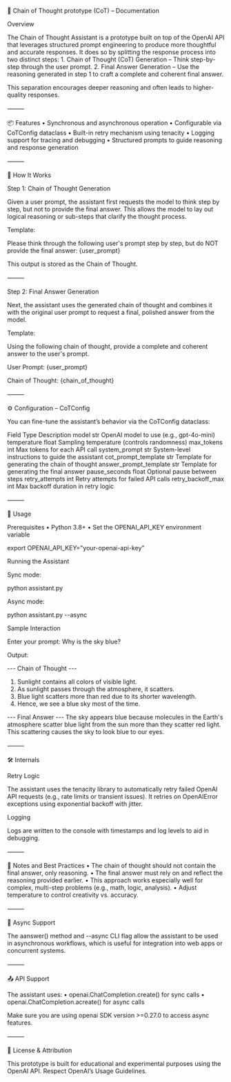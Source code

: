 
🧠 Chain of Thought prototype (CoT) – Documentation

Overview

The Chain of Thought Assistant is a prototype built on top of the OpenAI API that leverages structured prompt engineering to produce more thoughtful and accurate responses. It does so by splitting the response process into two distinct steps:
	1.	Chain of Thought (CoT) Generation – Think step-by-step through the user prompt.
	2.	Final Answer Generation – Use the reasoning generated in step 1 to craft a complete and coherent final answer.

This separation encourages deeper reasoning and often leads to higher-quality responses.

⸻

📦 Features
	•	Synchronous and asynchronous operation
	•	Configurable via CoTConfig dataclass
	•	Built-in retry mechanism using tenacity
	•	Logging support for tracing and debugging
	•	Structured prompts to guide reasoning and response generation

⸻

🔧 How It Works

Step 1: Chain of Thought Generation

Given a user prompt, the assistant first requests the model to think step by step, but not to provide the final answer. This allows the model to lay out logical reasoning or sub-steps that clarify the thought process.

Template:

Please think through the following user's prompt step by step, but do NOT provide the final answer:
{user_prompt}

This output is stored as the Chain of Thought.

⸻

Step 2: Final Answer Generation

Next, the assistant uses the generated chain of thought and combines it with the original user prompt to request a final, polished answer from the model.

Template:

Using the following chain of thought, provide a complete and coherent answer to the user's prompt.

User Prompt: {user_prompt}

Chain of Thought:
{chain_of_thought}


⸻

⚙️ Configuration – CoTConfig

You can fine-tune the assistant’s behavior via the CoTConfig dataclass:

Field	Type	Description
model	str	OpenAI model to use (e.g., gpt-4o-mini)
temperature	float	Sampling temperature (controls randomness)
max_tokens	int	Max tokens for each API call
system_prompt	str	System-level instructions to guide the assistant
cot_prompt_template	str	Template for generating the chain of thought
answer_prompt_template	str	Template for generating the final answer
pause_seconds	float	Optional pause between steps
retry_attempts	int	Retry attempts for failed API calls
retry_backoff_max	int	Max backoff duration in retry logic


⸻

🚀 Usage

Prerequisites
	•	Python 3.8+
	•	Set the OPENAI_API_KEY environment variable

export OPENAI_API_KEY="your-openai-api-key"

Running the Assistant

Sync mode:

python assistant.py

Async mode:

python assistant.py --async

Sample Interaction

Enter your prompt: Why is the sky blue?

Output:

--- Chain of Thought ---
1. Sunlight contains all colors of visible light.
2. As sunlight passes through the atmosphere, it scatters.
3. Blue light scatters more than red due to its shorter wavelength.
4. Hence, we see a blue sky most of the time.

--- Final Answer ---
The sky appears blue because molecules in the Earth's atmosphere scatter blue light from the sun more than they scatter red light. This scattering causes the sky to look blue to our eyes.


⸻

🛠 Internals

Retry Logic

The assistant uses the tenacity library to automatically retry failed OpenAI API requests (e.g., rate limits or transient issues). It retries on OpenAIError exceptions using exponential backoff with jitter.

Logging

Logs are written to the console with timestamps and log levels to aid in debugging.

⸻

📘 Notes and Best Practices
	•	The chain of thought should not contain the final answer, only reasoning.
	•	The final answer must rely on and reflect the reasoning provided earlier.
	•	This approach works especially well for complex, multi-step problems (e.g., math, logic, analysis).
	•	Adjust temperature to control creativity vs. accuracy.

⸻

🔄 Async Support

The aanswer() method and --async CLI flag allow the assistant to be used in asynchronous workflows, which is useful for integration into web apps or concurrent systems.

⸻

📤 API Support

The assistant uses:
	•	openai.ChatCompletion.create() for sync calls
	•	openai.ChatCompletion.acreate() for async calls

Make sure you are using openai SDK version >=0.27.0 to access async features.

⸻

📎 License & Attribution

This prototype is built for educational and experimental purposes using the OpenAI API. Respect OpenAI’s Usage Guidelines.

